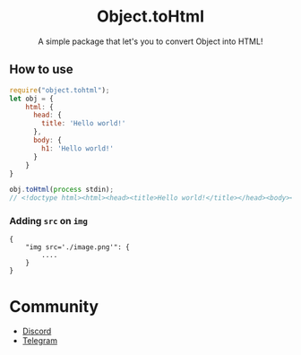 <center>
	<h1>Object.toHtml</h1>
	<p>A simple package that let's you to convert Object into HTML!</p>
</center>

## How to use
```javascript
require("object.tohtml");
let obj = {
	html: { 
	  head: { 
	    title: 'Hello world!' 
	  }, 
      body: { 
	    h1: 'Hello world!' 
	  } 
	}
}

obj.toHtml(process stdin);
// <!doctype html><html><head><title>Hello world!</title></head><body><h1>Hello world!</h1></body></html>
```

### Adding `src` on `img`
```
{
	"img src='./image.png'": {
		....
	}
}
```
# Community
- [Discord](https://dsc.gg/yonle)
- [Telegram](https://t.me/yonlecoder)
